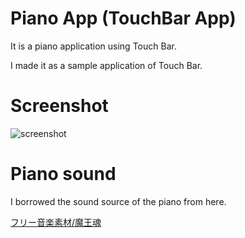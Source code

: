 # Piano App (TouchBar App)

It is a piano application using Touch Bar.

I made it as a sample application of Touch Bar.

# Screenshot

![screenshot](https://pbs.twimg.com/media/CycQdOWVQAAK1N3.jpg)


# Piano sound

I borrowed the sound source of the piano from here.

[フリー音楽素材/魔王魂](http://maoudamashii.jokersounds.com/)
